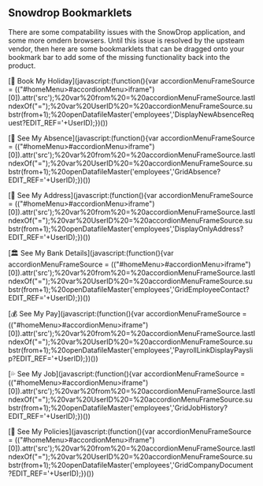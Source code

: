 ## Snowdrop Bookmarklets

There are some compatability issues with the SnowDrop application, and some more omdern browsers.  Until this issue is resolved by the upsteam vendor, then here are some bookmarklets that can be dragged onto your bookmark bar to add some of the missing functionality back into the product.


[🛫 Book My Holiday](javascript:(function(){var accordionMenuFrameSource = $($("#homeMenu>#accordionMenu>iframe")[0]).attr('src');%20var%20from%20=%20accordionMenuFrameSource.lastIndexOf("=");%20var%20UserID%20=%20accordionMenuFrameSource.substr(from+1);%20openDatafileMaster('employees','DisplayNewAbsenceRequest?EDIT_REF='+UserID);})())

 [🚀 See My Absence](javascript:(function(){var accordionMenuFrameSource = $($("#homeMenu>#accordionMenu>iframe")[0]).attr('src');%20var%20from%20=%20accordionMenuFrameSource.lastIndexOf("=");%20var%20UserID%20=%20accordionMenuFrameSource.substr(from+1);%20openDatafileMaster('employees','GridAbsence?EDIT_REF='+UserID);})())

 [🏡 See My Address](javascript:(function(){var accordionMenuFrameSource = $($("#homeMenu>#accordionMenu>iframe")[0]).attr('src');%20var%20from%20=%20accordionMenuFrameSource.lastIndexOf("=");%20var%20UserID%20=%20accordionMenuFrameSource.substr(from+1);%20openDatafileMaster('employees','DisplayOnlyAddress?EDIT_REF='+UserID);})())

 [🏛 See My Bank Details](javascript:(function(){var accordionMenuFrameSource = $($("#homeMenu>#accordionMenu>iframe")[0]).attr('src');%20var%20from%20=%20accordionMenuFrameSource.lastIndexOf("=");%20var%20UserID%20=%20accordionMenuFrameSource.substr(from+1);%20openDatafileMaster('employees','GridEmployeeContact?EDIT_REF='+UserID);})())
 
[💰 See My Pay](javascript:(function(){var accordionMenuFrameSource = $($("#homeMenu>#accordionMenu>iframe")[0]).attr('src');%20var%20from%20=%20accordionMenuFrameSource.lastIndexOf("=");%20var%20UserID%20=%20accordionMenuFrameSource.substr(from+1);%20openDatafileMaster('employees','PayrollLinkDisplayPayslip?EDIT_REF='+UserID);})())
 
[💦 See My Job](javascript:(function(){var accordionMenuFrameSource = $($("#homeMenu>#accordionMenu>iframe")[0]).attr('src');%20var%20from%20=%20accordionMenuFrameSource.lastIndexOf("=");%20var%20UserID%20=%20accordionMenuFrameSource.substr(from+1);%20openDatafileMaster('employees','GridJobHistory?EDIT_REF='+UserID);})())

[📃 See My Policies](javascript:(function(){var accordionMenuFrameSource = $($("#homeMenu>#accordionMenu>iframe")[0]).attr('src');%20var%20from%20=%20accordionMenuFrameSource.lastIndexOf("=");%20var%20UserID%20=%20accordionMenuFrameSource.substr(from+1);%20openDatafileMaster('employees','GridCompanyDocument?EDIT_REF='+UserID);})())

